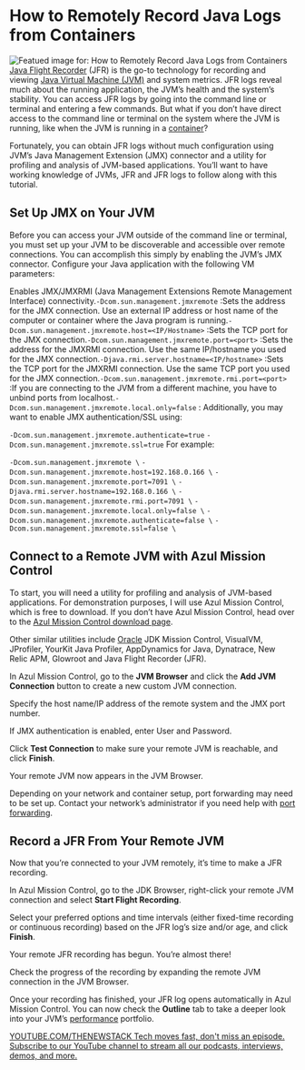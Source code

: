 # How to Remotely Record Java Logs from Containers
![Featued image for: How to Remotely Record Java Logs from Containers](https://cdn.thenewstack.io/media/2024/06/20a8222a-remotely-record-java-logs-from-containers.jpg)
[Java Flight Recorder](https://thenewstack.io/your-guide-to-navigating-openjdk-in-2023/) (JFR) is the go-to technology for recording and viewing [Java Virtual Machine (JVM)](https://thenewstack.io/how-to-avoid-overprovisioning-java-resources/) and system metrics. JFR logs reveal much about the running application, the JVM’s health and the system’s stability. You can access JFR logs by going into the command line or terminal and entering a few commands.
But what if you don’t have direct access to the command line or terminal on the system where the JVM is running, like when the JVM is running in a [container](https://thenewstack.io/containers/)?

Fortunately, you can obtain JFR logs without much configuration using JVM’s Java Management Extension (JMX) connector and a utility for profiling and analysis of JVM-based applications. You’ll want to have working knowledge of JVMs, JFR and JFR logs to follow along with this tutorial.

## Set Up JMX on Your JVM
Before you can access your JVM outside of the command line or terminal, you must set up your JVM to be discoverable and accessible over remote connections. You can accomplish this simply by enabling the JVM’s JMX connector. Configure your Java application with the following VM parameters:

Enables JMX/JMXRMI (Java Management Extensions Remote Management Interface) connectivity.`-Dcom.sun.management.jmxremote`
:Sets the address for the JMX connection. Use an external IP address or host name of the computer or container where the Java program is running.`-Dcom.sun.management.jmxremote.host=<IP/Hostname>`
:Sets the TCP port for the JMX connection.`-Dcom.sun.management.jmxremote.port=<port>`
:Sets the address for the JMXRMI connection. Use the same IP/hostname you used for the JMX connection.`-Djava.rmi.server.hostname=<IP/hostname>`
:Sets the TCP port for the JMXRMI connection. Use the same TCP port you used for the JMX connection.`-Dcom.sun.management.jmxremote.rmi.port=<port>`
:If you are connecting to the JVM from a different machine, you have to unbind ports from localhost.`-Dcom.sun.management.jmxremote.local.only=false`
:
Additionally, you may want to enable JMX authentication/SSL using:

`-Dcom.sun.management.jmxremote.authenticate=true`
`-Dcom.sun.management.jmxremote.ssl=true`
For example:

`-Dcom.sun.management.jmxremote \`
`-Dcom.sun.management.jmxremote.host=192.168.0.166 \`
`-Dcom.sun.management.jmxremote.port=7091 \`
`-Djava.rmi.server.hostname=192.168.0.166 \`
`-Dcom.sun.management.jmxremote.rmi.port=7091 \`
`-Dcom.sun.management.jmxremote.local.only=false \`
`-Dcom.sun.management.jmxremote.authenticate=false \`
`-Dcom.sun.management.jmxremote.ssl=false \`
## Connect to a Remote JVM with Azul Mission Control
To start, you will need a utility for profiling and analysis of JVM-based applications. For demonstration purposes, I will use Azul Mission Control, which is free to download. If you don’t have Azul Mission Control, head over to the [Azul Mission Control download page](https://www.azul.com/products/components/azul-mission-control/#downloads).

Other similar utilities include [Oracle](https://developer.oracle.com/?utm_content=inline+mention) JDK Mission Control, VisualVM, JProfiler, YourKit Java Profiler, AppDynamics for Java, Dynatrace, New Relic APM, Glowroot and Java Flight Recorder (JFR).

In Azul Mission Control, go to the **JVM Browser** and click the **Add JVM Connection** button to create a new custom JVM connection.

Specify the host name/IP address of the remote system and the JMX port number.

If JMX authentication is enabled, enter User and Password.

Click **Test Connection** to make sure your remote JVM is reachable, and click **Finish**.

Your remote JVM now appears in the JVM Browser.

Depending on your network and container setup, port forwarding may need to be set up. Contact your network’s administrator if you need help with [port forwarding](https://thenewstack.io/linux-create-encrypted-tunnels-with-ssh-port-forwarding/).

## Record a JFR From Your Remote JVM
Now that you’re connected to your JVM remotely, it’s time to make a JFR recording.

In Azul Mission Control, go to the JDK Browser, right-click your remote JVM connection and select **Start Flight Recording**.

Select your preferred options and time intervals (either fixed-time recording or continuous recording) based on the JFR log’s size and/or age, and click **Finish**.

Your remote JFR recording has begun. You’re almost there!

Check the progress of the recording by expanding the remote JVM connection in the JVM Browser.

Once your recording has finished, your JFR log opens automatically in Azul Mission Control. You can now check the **Outline** tab to take a deeper look into your JVM’s [performance](https://thenewstack.io/does-garbage-collection-logging-affect-app-performance/) portfolio.

[
YOUTUBE.COM/THENEWSTACK
Tech moves fast, don't miss an episode. Subscribe to our YouTube
channel to stream all our podcasts, interviews, demos, and more.
](https://youtube.com/thenewstack?sub_confirmation=1)